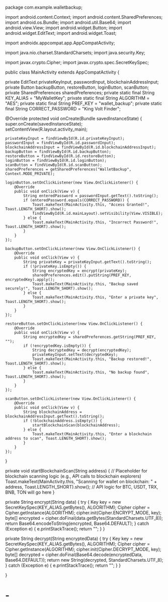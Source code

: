 package com.example.walletbackup;

import android.content.Context; import android.content.SharedPreferences; import android.os.Bundle; import android.util.Base64; import android.view.View; import android.widget.Button; import android.widget.EditText; import android.widget.Toast;

import androidx.appcompat.app.AppCompatActivity;

import java.nio.charset.StandardCharsets; import java.security.Key;

import javax.crypto.Cipher; import javax.crypto.spec.SecretKeySpec;

public class MainActivity extends AppCompatActivity {

private EditText privateKeyInput, passwordInput, blockchainAddressInput;
private Button backupButton, restoreButton, loginButton, scanButton;
private SharedPreferences sharedPreferences;
private static final String KEY_ALIAS = "MyWalletKey";
private static final String ALGORITHM = "AES";
private static final String PREF_KEY = "wallet_backup";
private static final String CORRECT_PASSWORD = "King Volt Finder";

@Override
protected void onCreate(Bundle savedInstanceState) {
    super.onCreate(savedInstanceState);
    setContentView(R.layout.activity_main);

    privateKeyInput = findViewById(R.id.privateKeyInput);
    passwordInput = findViewById(R.id.passwordInput);
    blockchainAddressInput = findViewById(R.id.blockchainAddressInput);
    backupButton = findViewById(R.id.backupButton);
    restoreButton = findViewById(R.id.restoreButton);
    loginButton = findViewById(R.id.loginButton);
    scanButton = findViewById(R.id.scanButton);
    sharedPreferences = getSharedPreferences("WalletBackup", Context.MODE_PRIVATE);

    loginButton.setOnClickListener(new View.OnClickListener() {
        @Override
        public void onClick(View v) {
            String enteredPassword = passwordInput.getText().toString();
            if (enteredPassword.equals(CORRECT_PASSWORD)) {
                Toast.makeText(MainActivity.this, "Access Granted!", Toast.LENGTH_SHORT).show();
                findViewById(R.id.mainLayout).setVisibility(View.VISIBLE);
            } else {
                Toast.makeText(MainActivity.this, "Incorrect Password!", Toast.LENGTH_SHORT).show();
            }
        }
    });

    backupButton.setOnClickListener(new View.OnClickListener() {
        @Override
        public void onClick(View v) {
            String privateKey = privateKeyInput.getText().toString();
            if (!privateKey.isEmpty()) {
                String encryptedKey = encrypt(privateKey);
                sharedPreferences.edit().putString(PREF_KEY, encryptedKey).apply();
                Toast.makeText(MainActivity.this, "Backup saved securely!", Toast.LENGTH_SHORT).show();
            } else {
                Toast.makeText(MainActivity.this, "Enter a private key", Toast.LENGTH_SHORT).show();
            }
        }
    });

    restoreButton.setOnClickListener(new View.OnClickListener() {
        @Override
        public void onClick(View v) {
            String encryptedKey = sharedPreferences.getString(PREF_KEY, "");
            if (!encryptedKey.isEmpty()) {
                String decryptedKey = decrypt(encryptedKey);
                privateKeyInput.setText(decryptedKey);
                Toast.makeText(MainActivity.this, "Backup restored!", Toast.LENGTH_SHORT).show();
            } else {
                Toast.makeText(MainActivity.this, "No backup found", Toast.LENGTH_SHORT).show();
            }
        }
    });

    scanButton.setOnClickListener(new View.OnClickListener() {
        @Override
        public void onClick(View v) {
            String blockchainAddress = blockchainAddressInput.getText().toString();
            if (!blockchainAddress.isEmpty()) {
                startBlockchainScan(blockchainAddress);
            } else {
                Toast.makeText(MainActivity.this, "Enter a blockchain address to scan", Toast.LENGTH_SHORT).show();
            }
        }
    });
}

private void startBlockchainScan(String address) {
    // Placeholder for blockchain scanning logic (e.g., API calls to blockchain explorers)
    Toast.makeText(MainActivity.this, "Scanning for wallet on blockchain: " + address, Toast.LENGTH_SHORT).show();
    // API logic for BTC, USDT, TRX, BNB, TON will go here
}

private String encrypt(String data) {
    try {
        Key key = new SecretKeySpec(KEY_ALIAS.getBytes(), ALGORITHM);
        Cipher cipher = Cipher.getInstance(ALGORITHM);
        cipher.init(Cipher.ENCRYPT_MODE, key);
        byte[] encrypted = cipher.doFinal(data.getBytes(StandardCharsets.UTF_8));
        return Base64.encodeToString(encrypted, Base64.DEFAULT);
    } catch (Exception e) {
        e.printStackTrace();
        return "";
    }
}

private String decrypt(String encryptedData) {
    try {
        Key key = new SecretKeySpec(KEY_ALIAS.getBytes(), ALGORITHM);
        Cipher cipher = Cipher.getInstance(ALGORITHM);
        cipher.init(Cipher.DECRYPT_MODE, key);
        byte[] decrypted = cipher.doFinal(Base64.decode(encryptedData, Base64.DEFAULT));
        return new String(decrypted, StandardCharsets.UTF_8);
    } catch (Exception e) {
        e.printStackTrace();
        return "";
    }
}

}

# -
